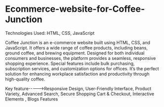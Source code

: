# Ecommerce-website-for-Coffee-Junction

Technologies Used: HTML, CSS, JavaScript

Coffee Junction is an e-commerce website built using HTML, CSS, and JavaScript. It offers a wide range of coffee products, including beans, ground coffee, and brewing equipment. Designed for both individual consumers and businesses, the platform provides a seamless, responsive shopping experience. Special features include bulk purchasing, subscription services, and customization options for offices. It’s the perfect solution for enhancing workplace satisfaction and productivity through high-quality coffee.

Key feature----->Responsive Design, User-Friendly Interface, Product Variety, Advanced Search, Secure Shopping Cart & Checkout, Interactive Elements , Blogs Features
